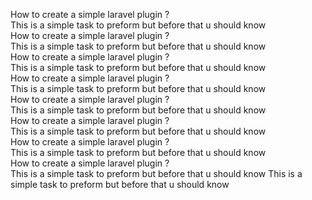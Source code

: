 How to create a simple laravel plugin ?  
This is a simple task to preform but before that u should know  
How to create a simple laravel plugin ?  
This is a simple task to preform but before that u should know  
How to create a simple laravel plugin ?  
This is a simple task to preform but before that u should know  
How to create a simple laravel plugin ?  
This is a simple task to preform but before that u should know  
How to create a simple laravel plugin ?  
This is a simple task to preform but before that u should know  
How to create a simple laravel plugin ?  
This is a simple task to preform but before that u should know  
How to create a simple laravel plugin ?  
This is a simple task to preform but before that u should know  
How to create a simple laravel plugin ?  
This is a simple task to preform but before that u should know
This is a simple task to preform but before that u should know
